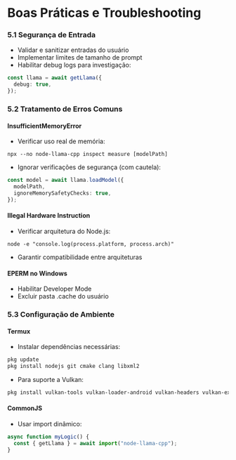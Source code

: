 # Boas Práticas e Troubleshooting

### 5.1 Segurança de Entrada

- Validar e sanitizar entradas do usuário
- Implementar limites de tamanho de prompt
- Habilitar debug logs para investigação:

```typescript
const llama = await getLlama({
  debug: true,
});
```

### 5.2 Tratamento de Erros Comuns

#### InsufficientMemoryError

- Verificar uso real de memória:

```shell
npx --no node-llama-cpp inspect measure [modelPath]
```

- Ignorar verificações de segurança (com cautela):

```typescript
const model = await llama.loadModel({
  modelPath,
  ignoreMemorySafetyChecks: true,
});
```

#### Illegal Hardware Instruction

- Verificar arquitetura do Node.js:

```shell
node -e "console.log(process.platform, process.arch)"
```

- Garantir compatibilidade entre arquiteturas

#### EPERM no Windows

- Habilitar Developer Mode
- Excluir pasta .cache do usuário

### 5.3 Configuração de Ambiente

#### Termux

- Instalar dependências necessárias:

```bash
pkg update
pkg install nodejs git cmake clang libxml2
```

- Para suporte a Vulkan:

```bash
pkg install vulkan-tools vulkan-loader-android vulkan-headers vulkan-extension-layer
```

#### CommonJS

- Usar import dinâmico:

```typescript
async function myLogic() {
  const { getLlama } = await import("node-llama-cpp");
}
```
